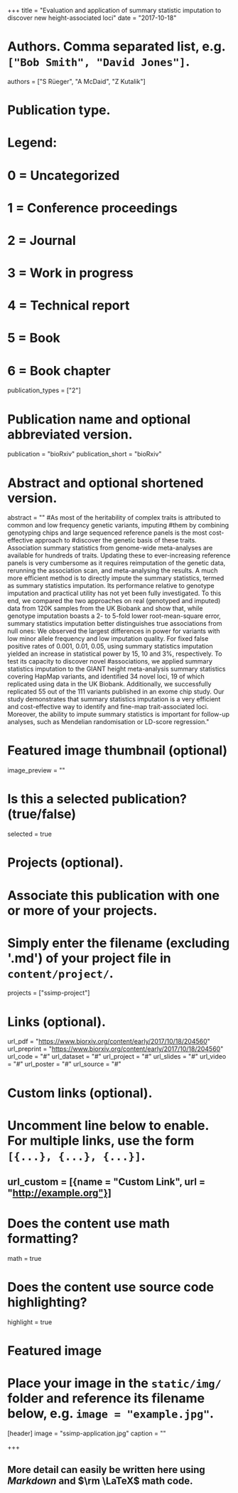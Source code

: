 +++
title = "Evaluation and application of summary statistic imputation to discover new height-associated loci"
date = "2017-10-18"

# Authors. Comma separated list, e.g. `["Bob Smith", "David Jones"]`.
authors = ["S R&uuml;eger", "A McDaid", "Z Kutalik"]

# Publication type.
# Legend:
# 0 = Uncategorized
# 1 = Conference proceedings
# 2 = Journal
# 3 = Work in progress
# 4 = Technical report
# 5 = Book
# 6 = Book chapter
publication_types = ["2"]

# Publication name and optional abbreviated version.
publication = "bioRxiv"
publication_short = "bioRxiv"

# Abstract and optional shortened version.
abstract = ""
#As most of the heritability of complex traits is attributed to common and low frequency genetic variants, imputing #them by combining genotyping chips and large sequenced reference panels is the most cost-effective approach to #discover the genetic basis of these traits. Association summary statistics from genome-wide meta-analyses are available for hundreds of traits. Updating these to ever-increasing reference panels is very cumbersome as it requires reimputation of the genetic data, rerunning the association scan, and meta-analysing the results. A much more efficient method is to directly impute the summary statistics, termed as summary statistics imputation. Its performance relative to genotype imputation and practical utility has not yet been fully investigated. To this end, we compared the two approaches on real (genotyped and imputed) data from 120K samples from the UK Biobank and show that, while genotype imputation boasts a 2- to 5-fold lower root-mean-square error, summary statistics imputation better distinguishes true associations from null ones: We observed the largest differences in power for variants with low minor allele frequency and low imputation quality. For fixed false positive rates of 0.001, 0.01, 0.05, using summary statistics imputation yielded an increase in statistical power by 15, 10 and 3%, respectively. To test its capacity to discover novel #associations, we applied summary statistics imputation to the GIANT height meta-analysis summary statistics covering HapMap variants, and identified 34 novel loci, 19 of which replicated using data in the UK Biobank. Additionally, we successfully replicated 55 out of the 111 variants published in an exome chip study. Our study demonstrates that summary statistics imputation is a very efficient and cost-effective way to identify and fine-map trait-associated loci. Moreover, the ability to impute summary statistics is important for follow-up analyses, such as Mendelian randomisation or LD-score regression."

# Featured image thumbnail (optional)
image_preview = ""

# Is this a selected publication? (true/false)
selected = true

# Projects (optional).
#   Associate this publication with one or more of your projects.
#   Simply enter the filename (excluding '.md') of your project file in `content/project/`.
projects = ["ssimp-project"]

# Links (optional).
url_pdf = "https://www.biorxiv.org/content/early/2017/10/18/204560"
url_preprint = "https://www.biorxiv.org/content/early/2017/10/18/204560"
url_code = "#"
url_dataset = "#"
url_project = "#"
url_slides = "#"
url_video = "#"
url_poster = "#"
url_source = "#"

# Custom links (optional).
#   Uncomment line below to enable. For multiple links, use the form `[{...}, {...}, {...}]`.
## url_custom = [{name = "Custom Link", url = "http://example.org"}]

# Does the content use math formatting?
math = true

# Does the content use source code highlighting?
highlight = true

# Featured image
# Place your image in the `static/img/` folder and reference its filename below, e.g. `image = "example.jpg"`.
[header]
image = "ssimp-application.jpg"
caption = ""

+++

## More detail can easily be written here using *Markdown* and $\rm \LaTeX$ math code.
